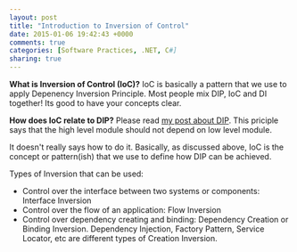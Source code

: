 ```yaml
---
layout: post
title: "Introduction to Inversion of Control"
date: 2015-01-06 19:42:43 +0000
comments: true
categories: [Software Practices, .NET, C#]
sharing: true
---
```


**What is Inversion of Control (IoC)?**
IoC is basically a pattern that we use to apply Depenency Inversion Principle.
Most people mix DIP, IoC and DI together! Its good to have your concepts clear.

**How does IoC relate to DIP?**
Please read [my post about DIP](http://siddharth-pandey.github.io/blog/2014/12/23/Introduction-to-dependency-inversion-principle/). This priciple says that the high level module should not depend on low level module.
<!-- more -->

It doesn't really says how to do it.
Basically, as discussed above, IoC is the concept or pattern(ish) that we use to define how DIP can be achieved.

Types of Inversion that can be used: 

 - Control over the interface between two systems or components: Interface Inversion
 - Control over the flow of an application: Flow Inversion
 - Control over dependency creating and binding: Dependency Creation or Binding Inversion. Dependency Injection, Factory Pattern, Service Locator, etc are different types of Creation Inversion.

